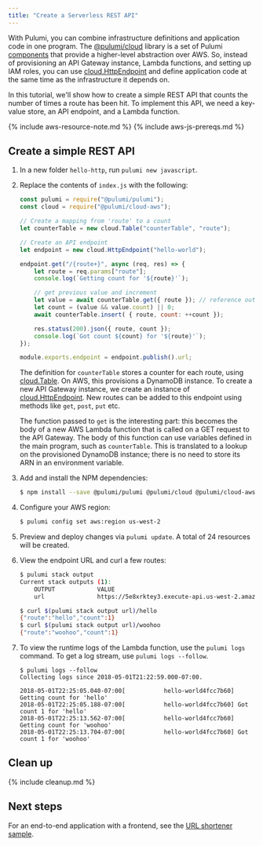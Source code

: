 ```yaml
---
title: "Create a Serverless REST API"
---
```


With Pulumi, you can combine infrastructure definitions and application code in one program. The [@pulumi/cloud] library is a set of Pulumi [components](../concepts/programming-model.html#components) that provide a higher-level abstraction over AWS. So, instead of provisioning an API Gateway instance, Lambda functions, and setting up IAM roles, you can use [cloud.HttpEndpoint] and define application code at the same time as the infrastructure it depends on.

In this tutorial, we'll show how to create a simple REST API that counts the number of times a route has been hit. To implement this API, we need a key-value store, an API endpoint, and a Lambda function. 

{% include aws-resource-note.md %}
{% include aws-js-prereqs.md %}

## Create a simple REST API

1.  In a new folder `hello-http`, run `pulumi new javascript`.

1.  Replace the contents of `index.js` with the following:

    ```javascript
    const pulumi = require("@pulumi/pulumi");
    const cloud = require("@pulumi/cloud-aws");

    // Create a mapping from 'route' to a count
    let counterTable = new cloud.Table("counterTable", "route");

    // Create an API endpoint
    let endpoint = new cloud.HttpEndpoint("hello-world");

    endpoint.get("/{route+}", async (req, res) => {
        let route = req.params["route"];
        console.log(`Getting count for '${route}'`);

        // get previous value and increment
        let value = await counterTable.get({ route }); // reference outer `counterTable` object
        let count = (value && value.count) || 0;
        await counterTable.insert( { route, count: ++count });

        res.status(200).json({ route, count });
        console.log(`Got count ${count} for '${route}'`);
    });

    module.exports.endpoint = endpoint.publish().url;
    ```

    The definition for `counterTable` stores a counter for each route, using [cloud.Table]. On AWS, this provisions a DynamoDB instance. To create a new API Gateway instance, we create an instance of [cloud.HttpEndpoint]. New routes can be added to this endpoint using methods like `get`, `post`, `put` etc.
       
    The function passed to `get` is the interesting part: this becomes the body of a new AWS Lambda function that is called on a GET request to the API Gateway. The body of this function can use variables defined in the main program, such as `counterTable`. This is translated to a lookup on the provisioned DynamoDB instance; there is no need to store its ARN in an environment variable.

1.  Add and install the NPM dependencies:

    ```bash
    $ npm install --save @pulumi/pulumi @pulumi/cloud @pulumi/cloud-aws
    ```

1.  Configure your AWS region:

    ```bash
    $ pulumi config set aws:region us-west-2
    ```

1.  Preview and deploy changes via `pulumi update`. A total of 24 resources will be created.

1.  View the endpoint URL and curl a few routes:

    ```bash
    $ pulumi stack output 
    Current stack outputs (1):
        OUTPUT            VALUE
        url               https://5e8xrktey3.execute-api.us-west-2.amazonaws.com/stage/
    
    $ curl $(pulumi stack output url)/hello
    {"route":"hello","count":1}
    $ curl $(pulumi stack output url)/woohoo
    {"route":"woohoo","count":1}
    ```

1.  To view the runtime logs of the Lambda function, use the `pulumi logs` command. To get a log stream, use `pulumi logs --follow`.

    ```
    $ pulumi logs --follow
    Collecting logs since 2018-05-01T21:22:59.000-07:00.

    2018-05-01T22:25:05.040-07:00[           hello-world4fcc7b60] Getting count for 'hello'
    2018-05-01T22:25:05.188-07:00[           hello-world4fcc7b60] Got count 1 for 'hello'
    2018-05-01T22:25:13.562-07:00[           hello-world4fcc7b60] Getting count for 'woohoo'
    2018-05-01T22:25:13.704-07:00[           hello-world4fcc7b60] Got count 1 for 'woohoo'
    ```

## Clean up

{% include cleanup.md %}

## Next steps

For an end-to-end application with a frontend, see the [URL shortener sample](https://github.com/pulumi/examples/tree/master/cloud-ts-url-shortener).

<!-- LINKS -->
[@pulumi/cloud]: ../concepts/cloud.html
[cloud.HttpEndpoint]: ../packages/pulumi-cloud/modules/_httpendpoint_.html
[cloud.Table]: ../packages/pulumi-cloud/modules/_table_.html
<!-- END LINKS -->

